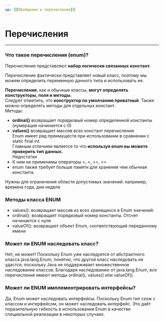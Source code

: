 ```yaml
---
up: [[Обобщения и перечисления]]
---
```

# Перечисления
---
### Что такое перечисления (enum)?
Перечисления представляют **набор логически связанных констант.**  
  
Перечисление фактически представляет новый класс, поэтому мы можем определить переменную данного типа и использовать ее.  
  
**Перечисления**, как и обычные классы, **могут определять конструкторы, поля и методы.**  
Следует отметить, что **конструктор по умолчанию приватный**. Также можно определять методы для отдельных констант.  
Методы:
* **ordinal()** возвращает порядковый номер определенной константы (нумерация начинается с 0)
* **values()** возвращает массив всех констант перечисления  
Еnum имеет ряд преимуществ при использовании в сравнении с static final int.  
Главным отличием является то что **используя enum вы можете проверить тип данных.**  
Недостатки
* К ним не применимы операторы >, <, >=, <=
* enum также требует больше памяти для хранения чем обычная константа.  
  
Нужны для ограничения области допустимых значений: например, времена года, дни недели

### Методы класса ENUM
* values(): возвращает массив из всех хранящихся в Enum значений:
* ordinal(): возвращает порядковый номер константы. Отсчет начинается с нуля
* valueOf(): возвращает объект Enum, соответствующий переданному имени

### Может ли ENUM наследовать класс?
Нет, не может! Поскольку Enum уже наследуется от абстрактного класса java.lang.Enum, понятно, что другой класс наследовать не удастся, поскольку Java не поддерживает множественное наследование классов. Благодаря наследованию от java.lang.Enum, все перечисления имеют методы ordinal(), values() или valueOf().

### Может ли ENUM имплементрировать интерфейсы?
Да, Enum может наследовать интерфейсы. Поскольку Enum тип схож с классом и интерфейсом, он может наследовать интерфейс. Это даёт поразительную гибкость в использовании Enum в качестве специальной реализации в некоторых случаях.